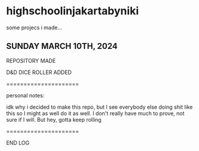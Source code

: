 # highschoolinjakartabyniki
some projecs i made...


SUNDAY MARCH 10TH, 2024
-----------------------
REPOSITORY MADE

D&D DICE ROLLER ADDED

=====================

personal notes:

idk why i decided to make this repo, but I see everybody else doing shit like this so I might as well do it as well. I don't really have much to prove, not sure if I will. But hey, gotta keep rolling

=====================

END LOG


